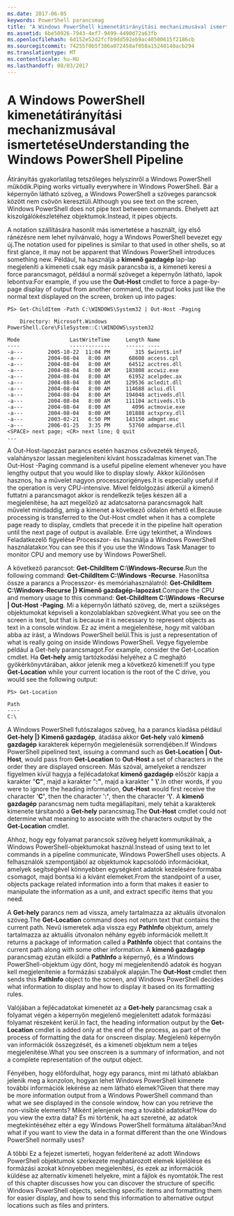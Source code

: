 ```yaml
---
ms.date: 2017-06-05
keywords: PowerShell parancsmag
title: "A Windows PowerShell kimenetátirányítási mechanizmusával ismertetése"
ms.assetid: 6be50926-7943-4ef7-9499-4490d72a63fb
ms.openlocfilehash: 6d152e52d2fcfb9dd592eb9ac40500615f2186cb
ms.sourcegitcommit: 74255f0b5f386a072458af058a15240140acb294
ms.translationtype: MT
ms.contentlocale: hu-HU
ms.lasthandoff: 08/03/2017
---
```

# <a name="understanding-the-windows-powershell-pipeline"></a><span data-ttu-id="9e946-103">A Windows PowerShell kimenetátirányítási mechanizmusával ismertetése</span><span class="sxs-lookup"><span data-stu-id="9e946-103">Understanding the Windows PowerShell Pipeline</span></span>
<span data-ttu-id="9e946-104">Átirányítás gyakorlatilag tetszőleges helyszínről a Windows PowerShell működik.</span><span class="sxs-lookup"><span data-stu-id="9e946-104">Piping works virtually everywhere in Windows PowerShell.</span></span> <span data-ttu-id="9e946-105">Bár a képernyőn látható szöveg, a Windows PowerShell a szöveges parancsok között nem csövön keresztüli.</span><span class="sxs-lookup"><span data-stu-id="9e946-105">Although you see text on the screen, Windows PowerShell does not pipe text between commands.</span></span> <span data-ttu-id="9e946-106">Ehelyett azt kiszolgálókészletéhez objektumok.</span><span class="sxs-lookup"><span data-stu-id="9e946-106">Instead, it pipes objects.</span></span>

<span data-ttu-id="9e946-107">A notation szállítására hasonlít más ismertetése a használt, így első ránézésre nem lehet nyilvánvaló, hogy a Windows PowerShell bevezet egy új.</span><span class="sxs-lookup"><span data-stu-id="9e946-107">The notation used for pipelines is similar to that used in other shells, so at first glance, it may not be apparent that Windows PowerShell introduces something new.</span></span> <span data-ttu-id="9e946-108">Például, ha használja a **kimenő gazdagép** lap-lap megjeleníti a kimeneti csak egy másik parancsba is, a kimeneti keresi a force parancsmagot, például a normál szöveget a képernyőn látható, lapok lebontva:</span><span class="sxs-lookup"><span data-stu-id="9e946-108">For example, if you use the **Out-Host** cmdlet to force a page-by-page display of output from another command, the output looks just like the normal text displayed on the screen, broken up into pages:</span></span>

```
PS> Get-ChildItem -Path C:\WINDOWS\System32 | Out-Host -Paging

    Directory: Microsoft.Windows PowerShell.Core\FileSystem::C:\WINDOWS\system32

Mode                LastWriteTime     Length Name
----                -------------     ------ ----
-a---        2005-10-22  11:04 PM        315 $winnt$.inf
-a---        2004-08-04   8:00 AM      68608 access.cpl
-a---        2004-08-04   8:00 AM      64512 acctres.dll
-a---        2004-08-04   8:00 AM     183808 accwiz.exe
-a---        2004-08-04   8:00 AM      61952 acelpdec.ax
-a---        2004-08-04   8:00 AM     129536 acledit.dll
-a---        2004-08-04   8:00 AM     114688 aclui.dll
-a---        2004-08-04   8:00 AM     194048 activeds.dll
-a---        2004-08-04   8:00 AM     111104 activeds.tlb
-a---        2004-08-04   8:00 AM       4096 actmovie.exe
-a---        2004-08-04   8:00 AM     101888 actxprxy.dll
-a---        2003-02-21   6:50 PM     143150 admgmt.msc
-a---        2006-01-25   3:35 PM      53760 admparse.dll
<SPACE> next page; <CR> next line; Q quit
...
```

<span data-ttu-id="9e946-109">A Out-Host-lapozást parancs esetén hasznos csővezeték tényező, valahányszor lassan megjeleníteni kívánt hosszadalmas kimenet van.</span><span class="sxs-lookup"><span data-stu-id="9e946-109">The Out-Host -Paging command is a useful pipeline element whenever you have lengthy output that you would like to display slowly.</span></span> <span data-ttu-id="9e946-110">Akkor különösen hasznos, ha a művelet nagyon processzorigényes.</span><span class="sxs-lookup"><span data-stu-id="9e946-110">It is especially useful if the operation is very CPU-intensive.</span></span> <span data-ttu-id="9e946-111">Mivel feldolgozási átkerül a kimenő futtatni a parancsmagot akkor is rendelkezik teljes készen áll a megjelenítése, ha azt megelőző az adatcsatorna parancsmagok halt művelet mindaddig, amíg a kimenet a következő oldalon érhető el.</span><span class="sxs-lookup"><span data-stu-id="9e946-111">Because processing is transferred to the Out-Host cmdlet when it has a complete page ready to display, cmdlets that precede it in the pipeline halt operation until the next page of output is available.</span></span> <span data-ttu-id="9e946-112">Erre úgy tekinthet, a Windows Feladatkezelő figyelése Processzor- és használja a Windows PowerShell használatakor.</span><span class="sxs-lookup"><span data-stu-id="9e946-112">You can see this if you use the Windows Task Manager to monitor CPU and memory use by Windows PowerShell.</span></span>

<span data-ttu-id="9e946-113">A következő parancsot: **Get-ChildItem C:\\Windows-Recurse**.</span><span class="sxs-lookup"><span data-stu-id="9e946-113">Run the following command: **Get-ChildItem C:\\Windows -Recurse**.</span></span> <span data-ttu-id="9e946-114">Hasonlítsa össze a parancs a Processzor- és memóriahasználatról: **Get-ChildItem C:\\Windows-Recurse |} Kimenő gazdagép-lapozást**.</span><span class="sxs-lookup"><span data-stu-id="9e946-114">Compare the CPU and memory usage to this command: **Get-ChildItem C:\\Windows -Recurse | Out-Host -Paging**.</span></span> <span data-ttu-id="9e946-115">Mi a képernyőn látható szöveg, de, mert a szükséges objektumokat képviseli a konzolablakban szövegként.</span><span class="sxs-lookup"><span data-stu-id="9e946-115">What you see on the screen is text, but that is because it is necessary to represent objects as text in a console window.</span></span> <span data-ttu-id="9e946-116">Ez az imént a megjelenítése, hogy mit valóban abba az írást, a Windows PowerShell belül.</span><span class="sxs-lookup"><span data-stu-id="9e946-116">This is just a representation of what is really going on inside Windows PowerShell.</span></span> <span data-ttu-id="9e946-117">Vegye figyelembe például a Get-hely parancsmagot.</span><span class="sxs-lookup"><span data-stu-id="9e946-117">For example, consider the Get-Location cmdlet.</span></span> <span data-ttu-id="9e946-118">Ha **Get-hely** amíg tartózkodási helyéhez a C meghajtó gyökérkönyvtárában, akkor jelenik meg a következő kimeneti:</span><span class="sxs-lookup"><span data-stu-id="9e946-118">If you type **Get-Location** while your current location is the root of the C drive, you would see the following output:</span></span>

```
PS> Get-Location

Path
----
C:\
```

<span data-ttu-id="9e946-119">A Windows PowerShell futószalagos szöveg, ha a parancs kiadása például **Get-hely |} Kimenő gazdagép**, átadása akkor **Get-hely** való **kimenő gazdagép** karakterek képernyőn megjelenésük sorrendjében.</span><span class="sxs-lookup"><span data-stu-id="9e946-119">If Windows PowerShell pipelined text, issuing a command such as **Get-Location | Out-Host**, would pass from **Get-Location** to **Out-Host** a set of characters in the order they are displayed onscreen.</span></span> <span data-ttu-id="9e946-120">Más szóval, amelyeket a rendszer figyelmen kívül hagyja a fejlécadatokat **kimenő gazdagép** először kapja a karakter "**C"**, majd a karakter "**:"**, majd a karakter " **\\'**.</span><span class="sxs-lookup"><span data-stu-id="9e946-120">In other words, if you were to ignore the heading information, **Out-Host** would first receive the character '**C'**, then the character '**:'**, then the character '**\\'**.</span></span> <span data-ttu-id="9e946-121">A **kimenő gazdagép** parancsmag nem tudta megállapítani, mely tehát a karakterek kimenete társítandó a **Get-hely** parancsmag.</span><span class="sxs-lookup"><span data-stu-id="9e946-121">The **Out-Host** cmdlet could not determine what meaning to associate with the characters output by the **Get-Location** cmdlet.</span></span>

<span data-ttu-id="9e946-122">Ahhoz, hogy egy folyamat parancsok szöveg helyett kommunikálnak, a Windows PowerShell-objektumokat használ.</span><span class="sxs-lookup"><span data-stu-id="9e946-122">Instead of using text to let commands in a pipeline communicate, Windows PowerShell uses objects.</span></span> <span data-ttu-id="9e946-123">A felhasználók szempontjából az objektumok kapcsolódó információkat, amelyek segítségével könnyebben egységként adatok kezelésére formába csomagot, majd bontsa ki a kívánt elemeket.</span><span class="sxs-lookup"><span data-stu-id="9e946-123">From the standpoint of a user, objects package related information into a form that makes it easier to manipulate the information as a unit, and extract specific items that you need.</span></span>

<span data-ttu-id="9e946-124">A **Get-hely** parancs nem ad vissza, amely tartalmazza az aktuális útvonalon szöveg.</span><span class="sxs-lookup"><span data-stu-id="9e946-124">The **Get-Location** command does not return text that contains the current path.</span></span> <span data-ttu-id="9e946-125">Nevű ismeretek adja vissza egy **PathInfo** objektum, amely tartalmazza az aktuális útvonalon néhány egyéb információk mellett.</span><span class="sxs-lookup"><span data-stu-id="9e946-125">It returns a package of information called a **PathInfo** object that contains the current path along with some other information.</span></span> <span data-ttu-id="9e946-126">A **kimenő gazdagép** parancsmag ezután elküldi a **PathInfo** a képernyő, és a Windows PowerShell-objektum úgy dönt, hogy mi megjelenítendő adatok és hogyan kell megjelenítenie a formázási szabályok alapján.</span><span class="sxs-lookup"><span data-stu-id="9e946-126">The **Out-Host** cmdlet then sends this **PathInfo** object to the screen, and Windows PowerShell decides what information to display and how to display it based on its formatting rules.</span></span>

<span data-ttu-id="9e946-127">Valójában a fejlécadatokat kimenetét az a **Get-hely** parancsmag csak a folyamat végén a képernyőn megjelenő megjelenített adatok formázási folyamat részeként kerül.</span><span class="sxs-lookup"><span data-stu-id="9e946-127">In fact, the heading information output by the **Get-Location** cmdlet is added only at the end of the process, as part of the process of formatting the data for onscreen display.</span></span> <span data-ttu-id="9e946-128">Megjelenő képernyőn van információk összegzését, és a kimeneti objektum nem a teljes megjelenítése.</span><span class="sxs-lookup"><span data-stu-id="9e946-128">What you see onscreen is a summary of information, and not a complete representation of the output object.</span></span>

<span data-ttu-id="9e946-129">Fényében, hogy előfordulhat, hogy egy parancs, mint mi látható ablakban jelenik meg a konzolon, hogyan lehet Windows PowerShell kimenete további információk lekérése az nem látható elemek?</span><span class="sxs-lookup"><span data-stu-id="9e946-129">Given that there may be more information output from a Windows PowerShell command than what we see displayed in the console window, how can you retrieve the non-visible elements?</span></span> <span data-ttu-id="9e946-130">Miként jelenjenek meg a további adatokat?</span><span class="sxs-lookup"><span data-stu-id="9e946-130">How do you view the extra data?</span></span> <span data-ttu-id="9e946-131">És mi történik, ha azt szeretné, az adatok megtekintéséhez eltér a egy Windows PowerShell formátuma általában?</span><span class="sxs-lookup"><span data-stu-id="9e946-131">And what if you want to view the data in a format different than the one Windows PowerShell normally uses?</span></span>

<span data-ttu-id="9e946-132">A többi Ez a fejezet ismerteti, hogyan felderítené az adott Windows PowerShell objektumok szerkezete meghatározott elemek kijelölése és formázási azokat könnyebben megjelenítési, és ezek az információk küldése az alternatív kimeneti helyekre, mint a fájlok és nyomtatók.</span><span class="sxs-lookup"><span data-stu-id="9e946-132">The rest of this chapter discusses how you can discover the structure of specific Windows PowerShell objects, selecting specific items and formatting them for easier display, and how to send this information to alternative output locations such as files and printers.</span></span>

